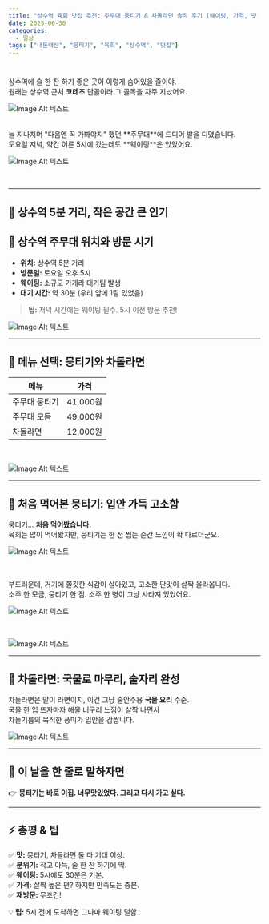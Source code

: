 ```yaml
---
title: "상수역 육회 맛집 추천: 주무대 뭉티기 & 차돌라면 솔직 후기 (웨이팅, 가격, 맛 총정리)"
date: 2025-06-30
categories:
  - 일상
tags: ["내돈내산", "뭉티기", "육회", "상수역", "맛집"]
---
```


# 

상수역에 술 한 잔 하기 좋은 곳이 이렇게 숨어있을 줄이야.  <br>
원래는 상수역 근처 **코테츠** 단골이라 그 골목을 자주 지났어요.  <br>  

![Image Alt 텍스트](/assets/img/review/20250630/1.JPG) <br>

<br>
늘 지나치며 "다음엔 꼭 가봐야지" 했던 **주무대**에 드디어 발을 디뎠습니다.  <br>
토요일 저녁, 약간 이른 5시에 갔는데도 **웨이팅**은 있었어요.  

![Image Alt 텍스트](/assets/img/review/20250630/8.JPG) <br>

<br>

---

## 🚶 상수역 5분 거리, 작은 공간 큰 인기

## 📍 상수역 주무대 위치와 방문 시기

- **위치:** 상수역 5분 거리  
- **방문일:** 토요일 오후 5시  
- **웨이팅:** 소규모 가게라 대기팀 발생  
- **대기 시간:** 약 30분 (우리 앞에 1팀 있었음)

> **팁:** 저녁 시간에는 웨이팅 필수. 5시 이전 방문 추천!

![Image Alt 텍스트](/assets/img/review/20250630/2.JPG) <br>


---

## 💸 메뉴 선택: 뭉티기와 차돌라면

| 메뉴         | 가격      |
|--------------|-----------|
| 주무대 뭉티기 | 41,000원 |
| 주무대 모듬   | 49,000원 |
| 차돌라면     | 12,000원 |

<br>

![Image Alt 텍스트](/assets/img/review/20250630/5.JPG) <br>


---

## 🍖 처음 먹어본 뭉티기: 입안 가득 고소함

뭉티기... **처음 먹어봤습니다.**   <br>
육회는 많이 먹어봤지만, 뭉티기는 한 점 씹는 순간 느낌이 확 다르더군요. <br>

![Image Alt 텍스트](/assets/img/review/20250630/4.jpeg) <br>

<br>

부드러운데, 거기에 쫄깃한 식감이 살아있고, 고소한 단맛이 살짝 올라옵니다. <br>
소주 한 모금, 뭉티기 한 점. 소주 한 병이 그냥 사라져 있었어요. <br>

![Image Alt 텍스트](/assets/img/review/20250630/3.jpeg) <br>

<br>

![Image Alt 텍스트](/assets/img/review/20250630/6.JPG) <br>


---

## 🍜 차돌라면: 국물로 마무리, 술자리 완성

차돌라면은 말이 라면이지, 이건 그냥 술안주용 **국물 요리** 수준. <br>
국물 한 입 뜨자마자 해물 너구리 느낌이 살짝 나면서  <br>
차돌기름의 묵직한 풍미가 입안을 감쌉니다.  <br>


![Image Alt 텍스트](/assets/img/review/20250630/7.JPG) <br>


---

## 🙌 이 날을 한 줄로 말하자면

👉 **뭉티기는 바로 이집. 너무맛있었다. 그리고 다시 가고 싶다.**

---

## ⚡ 총평 & 팁

✅ **맛:** 뭉티기, 차돌라면 둘 다 기대 이상.  
✅ **분위기:** 작고 아늑, 술 한 잔 하기에 딱.  
✅ **웨이팅:** 5시에도 30분은 기본.  
✅ **가격:** 살짝 높은 편? 하지만 만족도는 충분.  
✅ **재방문:** 무조건!

💡 **팁:** 5시 전에 도착하면 그나마 웨이팅 덜함.
